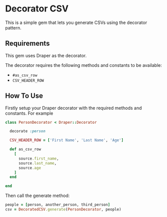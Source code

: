 # Decorator CSV

This is a simple gem that lets you generate CSVs using the decorator pattern.

## Requirements

This gem uses Draper as the decorator.

The decorator requires the following methods and constants to be available:

+ ```#as_csv_row```
+ ```CSV_HEADER_ROW```

## How To Use

Firstly setup your Draper decorator with the required methods and constants. For example

```ruby
class PersonDecorator < Draper::Decorator

  decorate :person

  CSV_HEADER_ROW = ['First Name', 'Last Name', 'Age']

  def as_csv_row
    [
      source.first_name,
      source.last_name,
      source.age
    ]
  end

end

```

Then call the generate method:

```ruby
people = [person, another_person, third_person]
csv = DecoratedCSV.generate(PersonDecorator, people)
```

